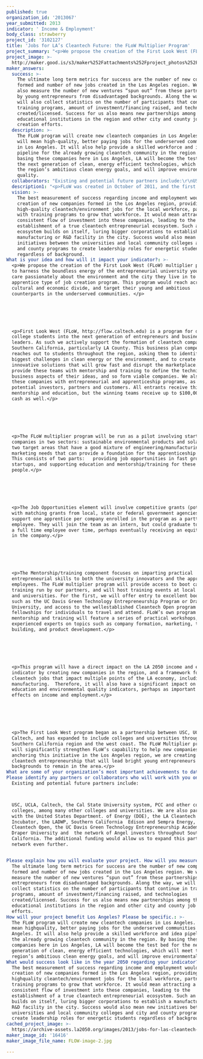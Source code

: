 ```yaml
---
published: true
organization_id: '2013067'
year_submitted: 2013
indicator: ' Income & Employment'
body_class: strawberry
project_id: '3102127'
title: 'Jobs for LA’s Cleantech Future: the FLoW Multiplier Program'
project_summary: "<p>We propose the creation of the First Look West (FLoW) multiplier program, to harness the boundless energy of the entrepreneurial university youth who care passionately about the environment and the city they live in to anchor an apprentice type of job creation program. This program would reach across the cultural and economic divide, and target their young and ambitious counterparts in the underserved communities. </p>\r\n\r\n<p>First Look West (FLoW, http://flow.caltech.edu) is a program for developing college students into the next generation of entrepreneurs and business leaders. As such we actively support the formation of cleantech companies in Southern California, particularly LA County. This business plan competition reaches out to students throughout the region, asking them to identify the biggest challenges in clean energy or the environment, and to create innovative solutions that will grow fast and disrupt the marketplace. We provide these teams with mentorship and training to define the technical and business aspects of their ideas, and so form viable companies. We also connect these companies with entrepreneurial and apprenticeship programs, as well as potential investors, partners and customers. All entrants receive this mentorship and education, but the winning teams receive up to $100,000.00 in cash as well.</p>\r\n\r\n<p>The FLoW multiplier program will be run as a pilot involving start-up companies in two sectors: sustainable environmental products and solar energy, two target areas that have a good mixture of engineering/manufacturing and marketing needs that can provide a foundation for the apprenticeship program. This consists of two parts:   providing job opportunities in fast growing new start-ups, and supporting education and mentorship/training for these young people.</p>\r\n\r\n<p>The Job Opportunities element will involve competitive grants (potentially with matching grants from local, state or federal government agencies) to support one apprentice per company enrolled in the program as a part-time employee. They will join the team as an intern, but could graduate to becoming a full time employee over time, perhaps eventually receiving an equity share in the company.</p>\r\n\r\n<p>The Mentorship/training component focuses on imparting practical entrepreneurial skills to both the university innovators and the apprentice employees. The FLoW multiplier program will provide access to boot camp training run by our partners, and will host training events at local colleges and universities. For the first, we will offer entry to excellent boot camps such as the UC Davis Green Technology Entrepreneurship Program or Draper University, and access to the well-established Cleantech Open program and award fellowships for individuals to travel and attend. FLoW’s own program of mentorship and training will feature a series of practical workshops, given by experienced experts on topics such as company formation, marketing, team building, and product development.</p>\r\n\r\n<p>This program will have a direct impact on the LA 2050 income and employment indicator by creating new companies in the region, and a framework for placing cleantech jobs that impact multiple points of the LA economy, including manufacturing.  Therefore, it will also have a significant impact on the education and environmental quality indicators, perhaps as important as the effects on income and employment.</p>\r\n\r\n<p>The First Look West program began as a partnership between USC, UCLA, and Caltech, and has expanded to include colleges and universities throughout the Southern California region and the west coast. The FLoW Multiplier program will significantly strengthen FLoW’s capability to help new companies form. By anchoring this initiative in the Los Angeles region, we are creating a hub for cleantech entrepreneurship that will lead bright young entrepreneurs from many backgrounds to remain in the area.</p>"
project_image: >-
  http://maker.good.is/s3/maker%252Fattachments%252Fproject_photos%252Fimages%252F16416%252Fdisplay%252FFLOW-image-2.jpg=c570x385
maker_answers:
  success: >-
    The ultimate long term metrics for success are the number of new companies
    formed and number of new jobs created in the Los Angeles region. We will
    also measure the number of new ventures “spun out” from these partnerships
    by young entrepreneurs from disadvantaged backgrounds. Along the way, we
    will also collect statistics on the number of participants that continue in
    training programs, amount of investment/financing raised, and technologies
    created/licensed. Success for us also means new partnerships among the
    educational institutions in the region and other city and county job
    creation efforts.
  description: >-
    The FLoW program will create new cleantech companies in Los Angeles. This
    will mean high-quality, better paying jobs for the underserved communities
    in Los Angeles. It will also help provide a skilled workforce and idea
    pipeline for the already growing cleantech community in the region. By
    basing these companies here in Los Angeles, LA will become the test bed for
    the next generation of clean, energy efficient technologies, which will meet
    the region’s ambitious clean energy goals, and will improve environmental
    quality.
  collaborators: "Existing and potential future partners include:\r\nUSC, UCLA, Caltech, the Cal State University system, PCC and other community colleges, among many other colleges and universities. We are also partnered with the United States Department. of Energy (DOE), the LA Cleantech Incubator, the LADWP, Southern California  Edison and Sempra Energy, the Cleantech Open, the UC Davis Green Technology Entrepreneurship Academy, and Draper University and  the network of Angel investors throughout Southern California. The additional funding would allow us to expand this partnership network even further.\r\n"
  description1: "<p>FLoW was created in October of 2011, and the first mentorship program and competition took place in the spring of 2012. As a result of that first operational cycle, we were able to leverage limited government support from the DOE into a vehicle that has attracted widespread stakeholder support and partnerships of benefit to young entrepreneurs, the cleantech workforce and ultimately the economy. Some numbers from the first year of the competition best illustrate our organization’s achivements:</p>\r\n\r\n<p>-\tThe competition drew 83 teams from 34 universities throughout the west coast, including more than 20 from Southern California</p>\r\n\r\n<p>-\tYoung entrepreneurs developing energy from waste water treatment, robots for cleaning solar panels and solar cell films with 20% more efficiency took the top prizes at the regional finals competition.</p>\r\n\r\n<p>-\tFifteen teams continued after  the competition to form new companies</p>\r\n\r\n<p>-\tFour raised additional money, as much as $250,000, directly from their connection to FLoW.</p>\r\n\r\n<p>-\tJobs created: based on the first year exit survey, 23 of these early stage ventures, intended to add 1-10 jobs over the following 18 months, according to a survey.   </p>\r\n\r\n<p>-\tTeams from Flow have proceeded to join in regional and national business development programs, including the LA Cleantech Incubator, the Cleantech Open, and the UC Davis Green Technology Entrepreneurship Academy.</p>\r\n\r\n<p>-\tThe program established a dual track program embracing Business Ready and Transformational Idea Award tracks to ensure great student ideas don’t get lost for lack of support</p>\r\n\r\n<p>-\tThe program achieved a partnership with the Southern California utilities, who are looking for technologies and talent</p>"
  vision: >-
    The best measurement of success regarding income and employment would be the
    creation of new companies formed in the Los Angeles region, providing
    high-quality cleantech/environment jobs for the local workforce, partnered
    with training programs to grow that workforce. It would mean attracting a
    consistent flow of investment into these companies, leading to the
    establishment of a true cleantech entrepreneurial ecosystem. Such an
    ecosystem builds on itself, luring bigger corporations to establish a
    manufacturing or R&D facility in the city. Success would also mean new
    initiatives between the universities and local community colleges and city
    and county programs to create leadership roles for energetic students
    regardless of background.
What is your idea and how will it impact your indicator?: >-
  <p>We propose the creation of the First Look West (FLoW) multiplier program,
  to harness the boundless energy of the entrepreneurial university youth who
  care passionately about the environment and the city they live in to anchor an
  apprentice type of job creation program. This program would reach across the
  cultural and economic divide, and target their young and ambitious
  counterparts in the underserved communities. </p>






  <p>First Look West (FLoW, http://flow.caltech.edu) is a program for developing
  college students into the next generation of entrepreneurs and business
  leaders. As such we actively support the formation of cleantech companies in
  Southern California, particularly LA County. This business plan competition
  reaches out to students throughout the region, asking them to identify the
  biggest challenges in clean energy or the environment, and to create
  innovative solutions that will grow fast and disrupt the marketplace. We
  provide these teams with mentorship and training to define the technical and
  business aspects of their ideas, and so form viable companies. We also connect
  these companies with entrepreneurial and apprenticeship programs, as well as
  potential investors, partners and customers. All entrants receive this
  mentorship and education, but the winning teams receive up to $100,000.00 in
  cash as well.</p>






  <p>The FLoW multiplier program will be run as a pilot involving startup
  companies in two sectors: sustainable environmental products and solar energy,
  two target areas that have a good mixture of engineering/manufacturing and
  marketing needs that can provide a foundation for the apprenticeship program.
  This consists of two parts:   providing job opportunities in fast growing new
  startups, and supporting education and mentorship/training for these young
  people.</p>






  <p>The Job Opportunities element will involve competitive grants (potentially
  with matching grants from local, state or federal government agencies) to
  support one apprentice per company enrolled in the program as a parttime
  employee. They will join the team as an intern, but could graduate to becoming
  a full time employee over time, perhaps eventually receiving an equity share
  in the company.</p>






  <p>The Mentorship/training component focuses on imparting practical
  entrepreneurial skills to both the university innovators and the apprentice
  employees. The FLoW multiplier program will provide access to boot camp
  training run by our partners, and will host training events at local colleges
  and universities. For the first, we will offer entry to excellent boot camps
  such as the UC Davis Green Technology Entrepreneurship Program or Draper
  University, and access to the wellestablished Cleantech Open program and award
  fellowships for individuals to travel and attend. FLoW’s own program of
  mentorship and training will feature a series of practical workshops, given by
  experienced experts on topics such as company formation, marketing, team
  building, and product development.</p>






  <p>This program will have a direct impact on the LA 2050 income and employment
  indicator by creating new companies in the region, and a framework for placing
  cleantech jobs that impact multiple points of the LA economy, including
  manufacturing.  Therefore, it will also have a significant impact on the
  education and environmental quality indicators, perhaps as important as the
  effects on income and employment.</p>






  <p>The First Look West program began as a partnership between USC, UCLA, and
  Caltech, and has expanded to include colleges and universities throughout the
  Southern California region and the west coast. The FLoW Multiplier program
  will significantly strengthen FLoW’s capability to help new companies form. By
  anchoring this initiative in the Los Angeles region, we are creating a hub for
  cleantech entrepreneurship that will lead bright young entrepreneurs from many
  backgrounds to remain in the area.</p>
What are some of your organization’s most important achievements to date?: "<p>FLoW was created in October of 2011, and the first mentorship program and competition took place in the spring of 2012. As a result of that first operational cycle, we were able to leverage limited government support from the DOE into a vehicle that has attracted widespread stakeholder support and partnerships of benefit to young entrepreneurs, the cleantech workforce and ultimately the economy. Some numbers from the first year of the competition best illustrate our organization’s achivements:</p>\n\n\n\n\n\n<p>\tThe competition drew 83 teams from 34 universities throughout the west coast, including more than 20 from Southern California</p>\n\n\n\n\n\n<p>\tYoung entrepreneurs developing energy from waste water treatment, robots for cleaning solar panels and solar cell films with 20% more efficiency took the top prizes at the regional finals competition.</p>\n\n\n\n\n\n<p>\tFifteen teams continued after  the competition to form new companies</p>\n\n\n\n\n\n<p>\tFour raised additional money, as much as $250,000, directly from their connection to FLoW.</p>\n\n\n\n\n\n<p>\tJobs created: based on the first year exit survey, 23 of these early stage ventures, intended to add 110 jobs over the following 18 months, according to a survey.   </p>\n\n\n\n\n\n<p>\tTeams from Flow have proceeded to join in regional and national business development programs, including the LA Cleantech Incubator, the Cleantech Open, and the UC Davis Green Technology Entrepreneurship Academy.</p>\n\n\n\n\n\n<p>\tThe program established a dual track program embracing Business Ready and Transformational Idea Award tracks to ensure great student ideas don’t get lost for lack of support</p>\n\n\n\n\n\n<p>\tThe program achieved a partnership with the Southern California utilities, who are looking for technologies and talent</p>"
Please identify any partners or collaborators who will work with you on this project.: >+
  Existing and potential future partners include:



  USC, UCLA, Caltech, the Cal State University system, PCC and other community
  colleges, among many other colleges and universities. We are also partnered
  with the United States Department. of Energy (DOE), the LA Cleantech
  Incubator, the LADWP, Southern California  Edison and Sempra Energy, the
  Cleantech Open, the UC Davis Green Technology Entrepreneurship Academy, and
  Draper University and  the network of Angel investors throughout Southern
  California. The additional funding would allow us to expand this partnership
  network even further.


Please explain how you will evaluate your project. How will you measure success?: >-
  The ultimate long term metrics for success are the number of new companies
  formed and number of new jobs created in the Los Angeles region. We will also
  measure the number of new ventures “spun out” from these partnerships by young
  entrepreneurs from disadvantaged backgrounds. Along the way, we will also
  collect statistics on the number of participants that continue in training
  programs, amount of investment/financing raised, and technologies
  created/licensed. Success for us also means new partnerships among the
  educational institutions in the region and other city and county job creation
  efforts.
How will your project benefit Los Angeles? Please be specific.: >-
  The FLoW program will create new cleantech companies in Los Angeles. This will
  mean highquality, better paying jobs for the underserved communities in Los
  Angeles. It will also help provide a skilled workforce and idea pipeline for
  the already growing cleantech community in the region. By basing these
  companies here in Los Angeles, LA will become the test bed for the next
  generation of clean, energy efficient technologies, which will meet the
  region’s ambitious clean energy goals, and will improve environmental quality.
What would success look like in the year 2050 regarding your indicator?: >-
  The best measurement of success regarding income and employment would be the
  creation of new companies formed in the Los Angeles region, providing
  highquality cleantech/environment jobs for the local workforce, partnered with
  training programs to grow that workforce. It would mean attracting a
  consistent flow of investment into these companies, leading to the
  establishment of a true cleantech entrepreneurial ecosystem. Such an ecosystem
  builds on itself, luring bigger corporations to establish a manufacturing or
  R&D facility in the city. Success would also mean new initiatives between the
  universities and local community colleges and city and county programs to
  create leadership roles for energetic students regardless of background.
cached_project_image: >-
  https://archive-assets.la2050.org/images/2013/jobs-for-las-cleantech-future-the-flow-multiplier-program/maker.good.is/s3/maker%252Fattachments%252Fproject_photos%252Fimages%252F16416%252Fdisplay%252FFLOW-image-2.jpg=c570x385.jpg
maker_image_id: '16416'
maker_image_file_name: FLOW-image-2.jpg

---
```

